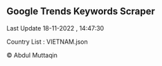 

## Google Trends Keywords Scraper 
 
Last Update 18-11-2022 , 14:47:30

Country List :
VIETNAM.json



© Abdul Muttaqin 
